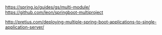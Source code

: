 https://spring.io/guides/gs/multi-module/
https://github.com/leon/springboot-multiproject



http://pretius.com/deploying-multiple-spring-boot-applications-to-single-application-server/